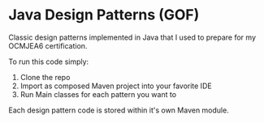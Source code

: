 # Java Design Patterns (GOF)

Classic design patterns implemented in Java that I used to prepare for my OCMJEA6 certification.

To run this code simply:

1. Clone the repo
2. Import as composed Maven project into your favorite IDE
3. Run Main classes for each pattern you want to

Each design pattern code is stored within it's own Maven module.

